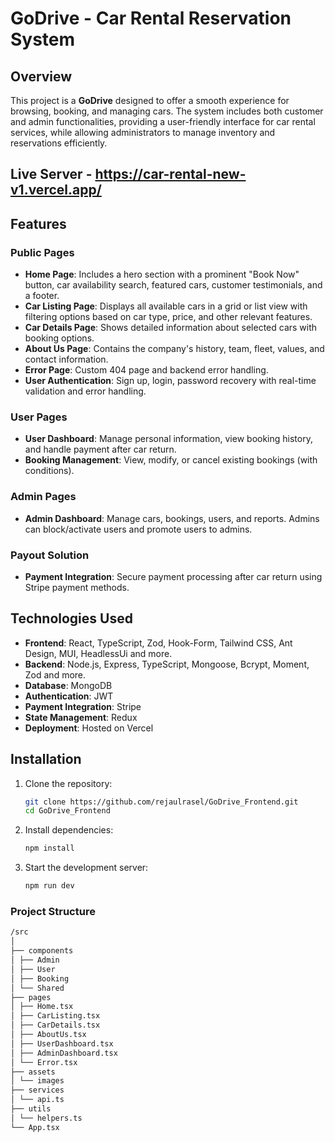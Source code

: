 # GoDrive - Car Rental Reservation System

## Overview

This project is a **GoDrive** designed to offer a smooth experience for browsing, booking, and managing cars. The system includes both customer and admin functionalities, providing a user-friendly interface for car rental services, while allowing administrators to manage inventory and reservations efficiently.

## Live Server - https://car-rental-new-v1.vercel.app/

## Features

### Public Pages

- **Home Page**: Includes a hero section with a prominent "Book Now" button, car availability search, featured cars, customer testimonials, and a footer.
- **Car Listing Page**: Displays all available cars in a grid or list view with filtering options based on car type, price, and other relevant features.
- **Car Details Page**: Shows detailed information about selected cars with booking options.
- **About Us Page**: Contains the company's history, team, fleet, values, and contact information.
- **Error Page**: Custom 404 page and backend error handling.
- **User Authentication**: Sign up, login, password recovery with real-time validation and error handling.

### User Pages

- **User Dashboard**: Manage personal information, view booking history, and handle payment after car return.
- **Booking Management**: View, modify, or cancel existing bookings (with conditions).

### Admin Pages

- **Admin Dashboard**: Manage cars, bookings, users, and reports. Admins can block/activate users and promote users to admins.

### Payout Solution

- **Payment Integration**: Secure payment processing after car return using Stripe payment methods.

## Technologies Used

- **Frontend**: React, TypeScript, Zod, Hook-Form, Tailwind CSS, Ant Design, MUI, HeadlessUi and more.
- **Backend**: Node.js, Express, TypeScript, Mongoose, Bcrypt, Moment, Zod and more.
- **Database**: MongoDB
- **Authentication**: JWT
- **Payment Integration**: Stripe
- **State Management**: Redux
- **Deployment**: Hosted on Vercel

## Installation

1. Clone the repository:
   ```bash
   git clone https://github.com/rejaulrasel/GoDrive_Frontend.git
   cd GoDrive_Frontend
   ```
2. Install dependencies:

   ```bash
   npm install
   ```

3. Start the development server:

   ```bash
   npm run dev
   ```

### Project Structure

```bash
/src
│
├── components
│ ├── Admin
│ ├── User
│ ├── Booking
│ └── Shared
├── pages
│ ├── Home.tsx
│ ├── CarListing.tsx
│ ├── CarDetails.tsx
│ ├── AboutUs.tsx
│ ├── UserDashboard.tsx
│ ├── AdminDashboard.tsx
│ └── Error.tsx
├── assets
│ └── images
├── services
│ └── api.ts
├── utils
│ └── helpers.ts
└── App.tsx
```
